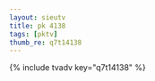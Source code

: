 ```yaml
--- 
layout: sieutv
title: pk 4138
tags: [pktv]
thumb_re: q7t14138
---
```

{% include tvadv key="q7t14138" %} 
